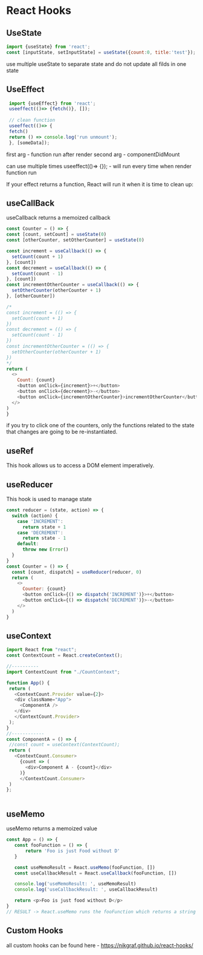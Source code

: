 # React Hooks 

## UseState
 ```javascript
 import {useState} from 'react';
 const [inputState, setInputState] = useState({count:0, title:'test'});
 ```
 use multiple useState to separate state and do not update all filds in one state

## UseEffect
 ```javascript
  import {useEffect} from 'react';
  useeffect(()=> {fetch()}, []);
  
  // clean function
  useeffect(()=> {
  fetch()
  return () => console.log('run unmount');
  }, [someData]);
   ```
  first arg - function run after render
  second arg - componentDidMount
  
  can use multiple times 
  useeffect(()=> {}); - will run every time when render function run
  
   If your effect returns a function, React will run it when it is time to clean up:
  
## useCallBack
  useCallback returns a memoized callback
  
  ```javascript
  const Counter = () => {
  const [count, setCount] = useState(0)
  const [otherCounter, setOtherCounter] = useState(0)
  
  const increment = useCallback(() => {
    setCount(count + 1)
  }, [count])
  const decrement = useCallback(() => {
    setCount(count - 1)
  }, [count])
  const incrementOtherCounter = useCallback(() => {
    setOtherCounter(otherCounter + 1)
  }, [otherCounter])

  /*
  const increment = (() => {
    setCount(count + 1)
  })
  const decrement = (() => {
    setCount(count - 1)
  })
  const incrementOtherCounter = (() => {
    setOtherCounter(otherCounter + 1)
  })
  */
  return (
    <>
      Count: {count}
      <button onClick={increment}>+</button>
      <button onClick={decrement}>-</button>
      <button onClick={incrementOtherCounter}>incrementOtherCounter</button>
    </>
  )
}
  ```
  if you try to click one of the counters, only the functions related to the state that changes are going to be re-instantiated.
  
  
## useRef 
 This hook allows us to access a DOM element imperatively.
 
## useReducer
This hook is used to manage state
```javascript
const reducer = (state, action) => {
  switch (action) {
    case 'INCREMENT':
      return state + 1
    case 'DECREMENT':
      return state - 1
    default:
      throw new Error()
  }
}
const Counter = () => {
  const [count, dispatch] = useReducer(reducer, 0)
  return (
    <>
      Counter: {count}
      <button onClick={() => dispatch('INCREMENT')}>+</button>
      <button onClick={() => dispatch('DECREMENT')}>-</button>
    </>
  )
}
```

## useContext
 ```javascript 
import React from "react";
const ContextCount = React.createContext();

//----------
import ContextCount from "./CountContext";

function App() {
  return (
    <ContextCount.Provider value={2}>
    <div className="App">
      <ComponentA />
    </div>
    </ContextCount.Provider>
  );
}
//------------
const ComponentA = () => {
  //const count = useContext(ContextCount);
  return (
    <ContextCount.Consumer>
      {count => (
        <div>Component A - {count}</div>
      )}
      </ContextCount.Consumer>
  )
};



```


## useMemo
 useMemo returns a memoized value
 ```javascript 
 const App = () => {
    const fooFunction = () => {
        return 'Foo is just Food without D'
    }

    const useMemoResult = React.useMemo(fooFunction, [])
    const useCallbackResult = React.useCallback(fooFunction, [])

    console.log('useMemoResult: ', useMemoResult)
    console.log('useCallbackResult: ', useCallbackResult)

    return <p>Foo is just food without D</p>
}
// RESULT -> React.useMemo runs the fooFunction which returns a string Foo is just Food without D while React.useCallback just returns a fooFunction without calling it
```


## Custom Hooks

all custom hooks can be found here - https://nikgraf.github.io/react-hooks/
